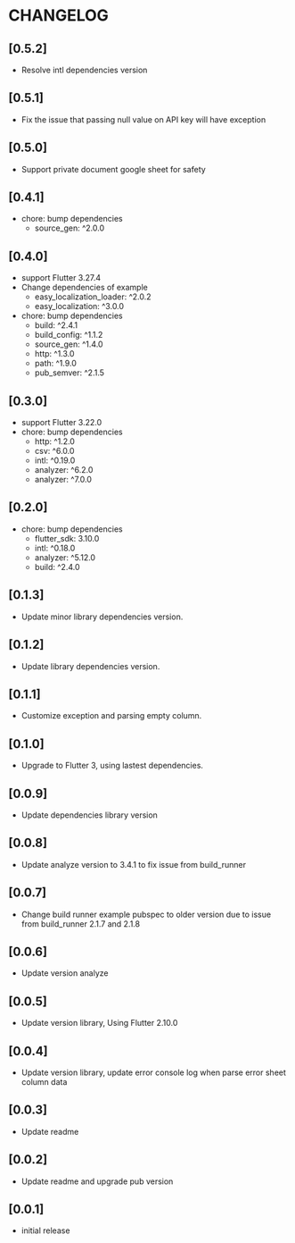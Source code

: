 # CHANGELOG

## [0.5.2]

- Resolve intl dependencies version

## [0.5.1]

- Fix the issue that passing null value on API key will have exception

## [0.5.0]

- Support private document google sheet for safety

## [0.4.1]

- chore: bump dependencies
  - source_gen: ^2.0.0

## [0.4.0]

- support Flutter 3.27.4
- Change dependencies of example
  - easy_localization_loader: ^2.0.2
  - easy_localization: ^3.0.0
- chore: bump dependencies
  - build: ^2.4.1
  - build_config: ^1.1.2
  - source_gen: ^1.4.0
  - http: ^1.3.0
  - path: ^1.9.0
  - pub_semver: ^2.1.5

## [0.3.0]

- support Flutter 3.22.0
- chore: bump dependencies
  - http: ^1.2.0
  - csv: ^6.0.0
  - intl: ^0.19.0
  - analyzer: ^6.2.0
  - analyzer: ^7.0.0

## [0.2.0]

- chore: bump dependencies
  - flutter_sdk: 3.10.0
  - intl: ^0.18.0
  - analyzer: ^5.12.0
  - build: ^2.4.0

## [0.1.3]

- Update minor library dependencies version.

## [0.1.2]

- Update library dependencies version.

## [0.1.1]

- Customize exception and parsing empty column.

## [0.1.0]

- Upgrade to Flutter 3, using lastest dependencies.

## [0.0.9]

- Update dependencies library version

## [0.0.8]

- Update analyze version to 3.4.1 to fix issue from build_runner

## [0.0.7]

- Change build runner example pubspec to older version due to issue from build_runner 2.1.7 and 2.1.8

## [0.0.6]

- Update version analyze

## [0.0.5]

- Update version library, Using Flutter 2.10.0

## [0.0.4]

- Update version library, update error console log when parse error sheet column data

## [0.0.3]

- Update readme

## [0.0.2]

- Update readme and upgrade pub version

## [0.0.1]

- initial release
